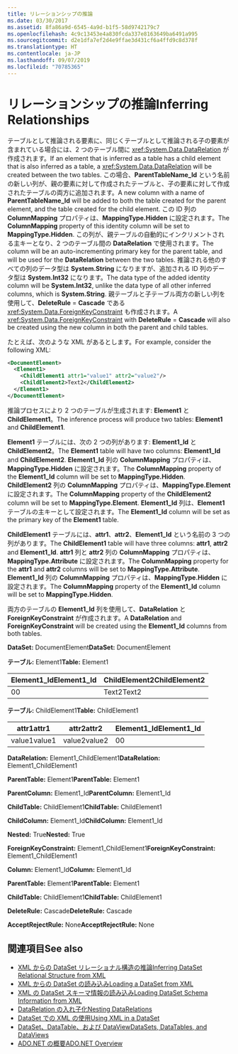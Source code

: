 ```yaml
---
title: リレーションシップの推論
ms.date: 03/30/2017
ms.assetid: 8fa86a9d-6545-4a9d-b1f5-58d9742179c7
ms.openlocfilehash: 4c9c13453e4a830fcda337e8163649ba6491a995
ms.sourcegitcommit: d2e1dfa7ef2d4e9ffae3d431cf6a4ffd9c8d378f
ms.translationtype: HT
ms.contentlocale: ja-JP
ms.lasthandoff: 09/07/2019
ms.locfileid: "70785365"
---
```

# <a name="inferring-relationships"></a><span data-ttu-id="8a682-102">リレーションシップの推論</span><span class="sxs-lookup"><span data-stu-id="8a682-102">Inferring Relationships</span></span>
<span data-ttu-id="8a682-103">テーブルとして推論される要素に、同じくテーブルとして推論される子の要素が含まれている場合には、2 つのテーブル間に <xref:System.Data.DataRelation> が作成されます。</span><span class="sxs-lookup"><span data-stu-id="8a682-103">If an element that is inferred as a table has a child element that is also inferred as a table, a <xref:System.Data.DataRelation> will be created between the two tables.</span></span> <span data-ttu-id="8a682-104">この場合、**ParentTableName_Id** という名前の新しい列が、親の要素に対して作成されたテーブルと、子の要素に対して作成されたテーブルの両方に追加されます。</span><span class="sxs-lookup"><span data-stu-id="8a682-104">A new column with a name of **ParentTableName_Id** will be added to both the table created for the parent element, and the table created for the child element.</span></span> <span data-ttu-id="8a682-105">この ID 列の **ColumnMapping** プロパティは、**MappingType.Hidden** に設定されます。</span><span class="sxs-lookup"><span data-stu-id="8a682-105">The **ColumnMapping** property of this identity column will be set to **MappingType.Hidden**.</span></span> <span data-ttu-id="8a682-106">この列が、親テーブルの自動的にインクリメントされる主キーとなり、2 つのテーブル間の **DataRelation** で使用されます。</span><span class="sxs-lookup"><span data-stu-id="8a682-106">The column will be an auto-incrementing primary key for the parent table, and will be used for the **DataRelation** between the two tables.</span></span> <span data-ttu-id="8a682-107">推論される他のすべての列のデータ型は **System.String** になりますが、追加される ID 列のデータ型は **System.Int32** になります。</span><span class="sxs-lookup"><span data-stu-id="8a682-107">The data type of the added identity column will be **System.Int32**, unlike the data type of all other inferred columns, which is **System.String**.</span></span> <span data-ttu-id="8a682-108">親テーブルと子テーブル両方の新しい列を使用して、**DeleteRule** = **Cascade** である <xref:System.Data.ForeignKeyConstraint> も作成されます。</span><span class="sxs-lookup"><span data-stu-id="8a682-108">A <xref:System.Data.ForeignKeyConstraint> with **DeleteRule** = **Cascade** will also be created using the new column in both the parent and child tables.</span></span>  
  
 <span data-ttu-id="8a682-109">たとえば、次のような XML があるとします。</span><span class="sxs-lookup"><span data-stu-id="8a682-109">For example, consider the following XML:</span></span>  
  
```xml  
<DocumentElement>  
  <Element1>  
    <ChildElement1 attr1="value1" attr2="value2"/>  
    <ChildElement2>Text2</ChildElement2>  
  </Element1>  
</DocumentElement>  
```  
  
 <span data-ttu-id="8a682-110">推論プロセスにより 2 つのテーブルが生成されます: **Element1** と **ChildElement1**。</span><span class="sxs-lookup"><span data-stu-id="8a682-110">The inference process will produce two tables: **Element1** and **ChildElement1**.</span></span>  
  
 <span data-ttu-id="8a682-111">**Element1** テーブルには、次の 2 つの列があります: **Element1_Id** と **ChildElement2**。</span><span class="sxs-lookup"><span data-stu-id="8a682-111">The **Element1** table will have two columns: **Element1_Id** and **ChildElement2**.</span></span> <span data-ttu-id="8a682-112">**Element1_Id** 列の **ColumnMapping** プロパティは、**MappingType.Hidden** に設定されます。</span><span class="sxs-lookup"><span data-stu-id="8a682-112">The **ColumnMapping** property of the **Element1_Id** column will be set to **MappingType.Hidden**.</span></span> <span data-ttu-id="8a682-113">**ChildElement2** 列の **ColumnMapping** プロパティは、**MappingType.Element** に設定されます。</span><span class="sxs-lookup"><span data-stu-id="8a682-113">The **ColumnMapping** property of the **ChildElement2** column will be set to **MappingType.Element**.</span></span> <span data-ttu-id="8a682-114">**Element1_Id** 列は、**Element1** テーブルの主キーとして設定されます。</span><span class="sxs-lookup"><span data-stu-id="8a682-114">The **Element1_Id** column will be set as the primary key of the **Element1** table.</span></span>  
  
 <span data-ttu-id="8a682-115">**ChildElement1** テーブルには、**attr1**、**attr2**、**Element1_Id** という名前の 3 つの列があります。</span><span class="sxs-lookup"><span data-stu-id="8a682-115">The **ChildElement1** table will have three columns: **attr1**, **attr2** and **Element1_Id**.</span></span> <span data-ttu-id="8a682-116">**attr1** 列と **attr2** 列の **ColumnMapping** プロパティは、**MappingType.Attribute** に設定されます。</span><span class="sxs-lookup"><span data-stu-id="8a682-116">The **ColumnMapping** property for the **attr1** and **attr2** columns will be set to **MappingType.Attribute**.</span></span> <span data-ttu-id="8a682-117">**Element1_Id** 列の **ColumnMapping** プロパティは、**MappingType.Hidden** に設定されます。</span><span class="sxs-lookup"><span data-stu-id="8a682-117">The **ColumnMapping** property of the **Element1_Id** column will be set to **MappingType.Hidden**.</span></span>  
  
 <span data-ttu-id="8a682-118">両方のテーブルの **Element1_Id** 列を使用して、**DataRelation** と **ForeignKeyConstraint** が作成されます。</span><span class="sxs-lookup"><span data-stu-id="8a682-118">A **DataRelation** and **ForeignKeyConstraint** will be created using the **Element1_Id** columns from both tables.</span></span>  
  
 <span data-ttu-id="8a682-119">**DataSet:** DocumentElement</span><span class="sxs-lookup"><span data-stu-id="8a682-119">**DataSet:** DocumentElement</span></span>  
  
 <span data-ttu-id="8a682-120">**テーブル:** Element1</span><span class="sxs-lookup"><span data-stu-id="8a682-120">**Table:** Element1</span></span>  
  
|<span data-ttu-id="8a682-121">Element1_Id</span><span class="sxs-lookup"><span data-stu-id="8a682-121">Element1_Id</span></span>|<span data-ttu-id="8a682-122">ChildElement2</span><span class="sxs-lookup"><span data-stu-id="8a682-122">ChildElement2</span></span>|  
|------------------|-------------------|  
|<span data-ttu-id="8a682-123">0</span><span class="sxs-lookup"><span data-stu-id="8a682-123">0</span></span>|<span data-ttu-id="8a682-124">Text2</span><span class="sxs-lookup"><span data-stu-id="8a682-124">Text2</span></span>|  
  
 <span data-ttu-id="8a682-125">**テーブル:** ChildElement1</span><span class="sxs-lookup"><span data-stu-id="8a682-125">**Table:** ChildElement1</span></span>  
  
|<span data-ttu-id="8a682-126">attr1</span><span class="sxs-lookup"><span data-stu-id="8a682-126">attr1</span></span>|<span data-ttu-id="8a682-127">attr2</span><span class="sxs-lookup"><span data-stu-id="8a682-127">attr2</span></span>|<span data-ttu-id="8a682-128">Element1_Id</span><span class="sxs-lookup"><span data-stu-id="8a682-128">Element1_Id</span></span>|  
|-----------|-----------|------------------|  
|<span data-ttu-id="8a682-129">value1</span><span class="sxs-lookup"><span data-stu-id="8a682-129">value1</span></span>|<span data-ttu-id="8a682-130">value2</span><span class="sxs-lookup"><span data-stu-id="8a682-130">value2</span></span>|<span data-ttu-id="8a682-131">0</span><span class="sxs-lookup"><span data-stu-id="8a682-131">0</span></span>|  
  
 <span data-ttu-id="8a682-132">**DataRelation:** Element1_ChildElement1</span><span class="sxs-lookup"><span data-stu-id="8a682-132">**DataRelation:** Element1_ChildElement1</span></span>  
  
 <span data-ttu-id="8a682-133">**ParentTable:** Element1</span><span class="sxs-lookup"><span data-stu-id="8a682-133">**ParentTable:** Element1</span></span>  
  
 <span data-ttu-id="8a682-134">**ParentColumn:** Element1_Id</span><span class="sxs-lookup"><span data-stu-id="8a682-134">**ParentColumn:** Element1_Id</span></span>  
  
 <span data-ttu-id="8a682-135">**ChildTable:** ChildElement1</span><span class="sxs-lookup"><span data-stu-id="8a682-135">**ChildTable:** ChildElement1</span></span>  
  
 <span data-ttu-id="8a682-136">**ChildColumn:** Element1_Id</span><span class="sxs-lookup"><span data-stu-id="8a682-136">**ChildColumn:** Element1_Id</span></span>  
  
 <span data-ttu-id="8a682-137">**Nested:** True</span><span class="sxs-lookup"><span data-stu-id="8a682-137">**Nested:** True</span></span>  
  
 <span data-ttu-id="8a682-138">**ForeignKeyConstraint:** Element1_ChildElement1</span><span class="sxs-lookup"><span data-stu-id="8a682-138">**ForeignKeyConstraint:** Element1_ChildElement1</span></span>  
  
 <span data-ttu-id="8a682-139">**Column:** Element1_Id</span><span class="sxs-lookup"><span data-stu-id="8a682-139">**Column:** Element1_Id</span></span>  
  
 <span data-ttu-id="8a682-140">**ParentTable:** Element1</span><span class="sxs-lookup"><span data-stu-id="8a682-140">**ParentTable:** Element1</span></span>  
  
 <span data-ttu-id="8a682-141">**ChildTable:** ChildElement1</span><span class="sxs-lookup"><span data-stu-id="8a682-141">**ChildTable:** ChildElement1</span></span>  
  
 <span data-ttu-id="8a682-142">**DeleteRule:** Cascade</span><span class="sxs-lookup"><span data-stu-id="8a682-142">**DeleteRule:** Cascade</span></span>  
  
 <span data-ttu-id="8a682-143">**AcceptRejectRule:** None</span><span class="sxs-lookup"><span data-stu-id="8a682-143">**AcceptRejectRule:** None</span></span>  
  
## <a name="see-also"></a><span data-ttu-id="8a682-144">関連項目</span><span class="sxs-lookup"><span data-stu-id="8a682-144">See also</span></span>

- [<span data-ttu-id="8a682-145">XML からの DataSet リレーショナル構造の推論</span><span class="sxs-lookup"><span data-stu-id="8a682-145">Inferring DataSet Relational Structure from XML</span></span>](inferring-dataset-relational-structure-from-xml.md)
- [<span data-ttu-id="8a682-146">XML からの DataSet の読み込み</span><span class="sxs-lookup"><span data-stu-id="8a682-146">Loading a DataSet from XML</span></span>](loading-a-dataset-from-xml.md)
- [<span data-ttu-id="8a682-147">XML の DataSet スキーマ情報の読み込み</span><span class="sxs-lookup"><span data-stu-id="8a682-147">Loading DataSet Schema Information from XML</span></span>](loading-dataset-schema-information-from-xml.md)
- [<span data-ttu-id="8a682-148">DataRelation の入れ子化</span><span class="sxs-lookup"><span data-stu-id="8a682-148">Nesting DataRelations</span></span>](nesting-datarelations.md)
- [<span data-ttu-id="8a682-149">DataSet での XML の使用</span><span class="sxs-lookup"><span data-stu-id="8a682-149">Using XML in a DataSet</span></span>](using-xml-in-a-dataset.md)
- [<span data-ttu-id="8a682-150">DataSet、DataTable、および DataView</span><span class="sxs-lookup"><span data-stu-id="8a682-150">DataSets, DataTables, and DataViews</span></span>](index.md)
- [<span data-ttu-id="8a682-151">ADO.NET の概要</span><span class="sxs-lookup"><span data-stu-id="8a682-151">ADO.NET Overview</span></span>](../ado-net-overview.md)
